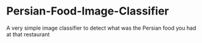 # Persian-Food-Image-Classifier
A very simple image classifier to detect what was the Persian food you had at that restaurant

